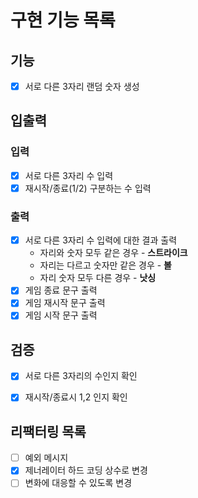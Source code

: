 # 구현 기능 목록

## 기능
* [x] 서로 다른 3자리 랜덤 숫자 생성

## 입출력

### 입력
* [x] 서로 다른 3자리 수 입력
* [x] 재시작/종료(1/2) 구분하는 수 입력

### 출력
* [x] 서로 다른 3자리 수 입력에 대한 결과 출력
  * 자리와 숫자 모두 같은 경우 - **스트라이크**
  * 자리는 다르고 숫자만 같은 경우 - **볼**
  * 자리 숫자 모두 다른 경우 - **낫싱**
* [x] 게임 종료 문구 출력
* [x] 게임 재시작 문구 출력
* [x] 게임 시작 문구 출력

## 검증
* [x] 서로 다른 3자리의 수인지 확인
* [x] 재시작/종료시 1,2 인지 확인


## 리팩터링 목록 

* [ ] 예외 메시지
* [x] 제너레이터 하드 코딩 상수로 변경
* [ ] 변화에 대응할 수 있도록 변경